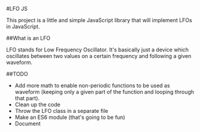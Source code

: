 #LFO JS

This project is a little and simple JavaScript library that will implement LFOs in JavaScript.

##What is an LFO

LFO stands for Low Frequency Oscillator. It's basically just a device which oscillates between two values on a certain frequency and following a given waveform.

##TODO

- Add more math to enable non-periodic functions to be used as waveform (keeping only a given part of the function and looping through that part).
- Clean up the code
- Throw the LFO class in a separate file
- Make an ES6 module (that's going to be fun)
- Document